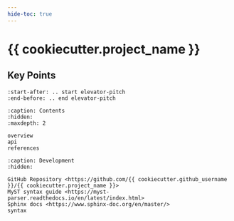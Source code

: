 ```yaml
---
hide-toc: true
---
```


# {{ cookiecutter.project_name }}


## Key Points
```{include} ../README.rst
:start-after: .. start elevator-pitch
:end-before: .. end elevator-pitch
```

```{toctree}
:caption: Contents
:hidden:
:maxdepth: 2

overview
api
references
```

```{toctree}
:caption: Development
:hidden:

GitHub Repository <https://github.com/{{ cookiecutter.github_username }}/{{ cookiecutter.project_name }}>
MyST syntax guide <https://myst-parser.readthedocs.io/en/latest/index.html>
Sphinx docs <https://www.sphinx-doc.org/en/master/>
syntax
```

<!-- Welcome to {{ cookiecutter.project_name }}'s documentation! -->
<!-- ====================================== -->

<!-- .. toctree:: -->
<!--    :maxdepth: 2 -->
<!--    :caption: Contents: -->

<!--    readme -->
<!--    installation -->
<!--    usage -->
<!--    modules -->

<!-- Indices and tables -->
<!-- ================== -->
<!-- * :ref:`genindex` -->
<!-- * :ref:`modindex` -->
<!-- * :ref:`search` -->
